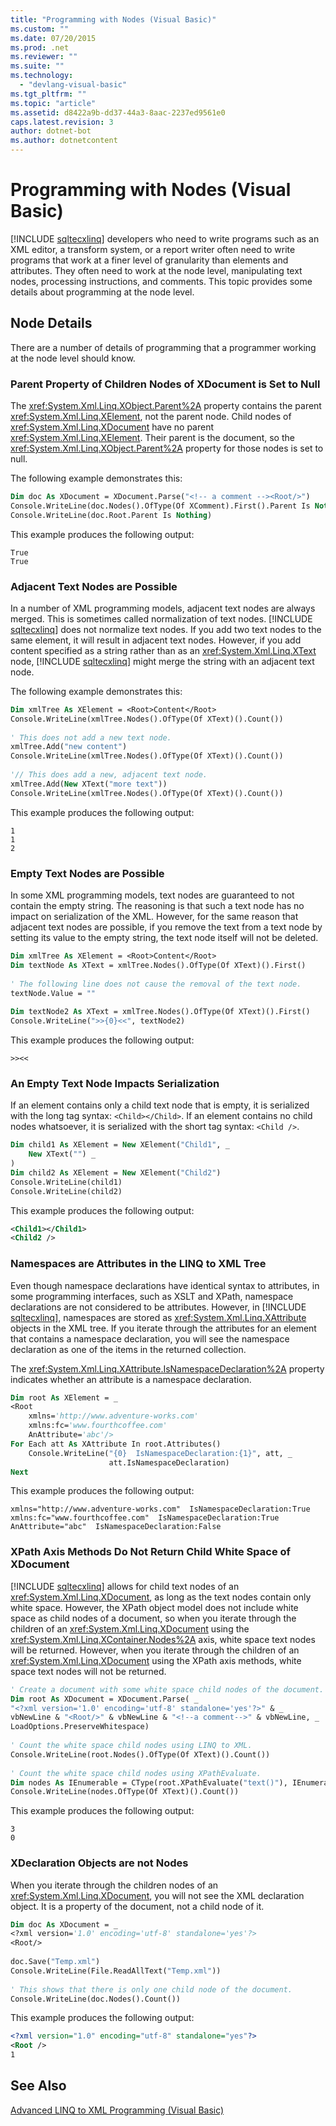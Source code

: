 ```yaml
---
title: "Programming with Nodes (Visual Basic)"
ms.custom: ""
ms.date: 07/20/2015
ms.prod: .net
ms.reviewer: ""
ms.suite: ""
ms.technology: 
  - "devlang-visual-basic"
ms.tgt_pltfrm: ""
ms.topic: "article"
ms.assetid: d8422a9b-dd37-44a3-8aac-2237ed9561e0
caps.latest.revision: 3
author: dotnet-bot
ms.author: dotnetcontent
---
```

# Programming with Nodes (Visual Basic)
[!INCLUDE [sqltecxlinq](~/includes/sqltecxlinq-md.md)] developers who need to write programs such as an XML editor, a transform system, or a report writer often need to write programs that work at a finer level of granularity than elements and attributes. They often need to work at the node level, manipulating text nodes, processing instructions, and comments. This topic provides some details about programming at the node level.  
  
## Node Details  
 There are a number of details of programming that a programmer working at the node level should know.  
  
### Parent Property of Children Nodes of XDocument is Set to Null  
 The <xref:System.Xml.Linq.XObject.Parent%2A> property contains the parent <xref:System.Xml.Linq.XElement>, not the parent node. Child nodes of <xref:System.Xml.Linq.XDocument> have no parent <xref:System.Xml.Linq.XElement>. Their parent is the document, so the <xref:System.Xml.Linq.XObject.Parent%2A> property for those nodes is set to null.  
  
 The following example demonstrates this:  
  
```vb  
Dim doc As XDocument = XDocument.Parse("<!-- a comment --><Root/>")  
Console.WriteLine(doc.Nodes().OfType(Of XComment).First().Parent Is Nothing)  
Console.WriteLine(doc.Root.Parent Is Nothing)  
```  
  
 This example produces the following output:  
  
```  
True  
True  
```  
  
### Adjacent Text Nodes are Possible  
 In a number of XML programming models, adjacent text nodes are always merged. This is sometimes called normalization of text nodes. [!INCLUDE [sqltecxlinq](~/includes/sqltecxlinq-md.md)] does not normalize text nodes. If you add two text nodes to the same element, it will result in adjacent text nodes. However, if you add content specified as a string rather than as an <xref:System.Xml.Linq.XText> node, [!INCLUDE [sqltecxlinq](~/includes/sqltecxlinq-md.md)] might merge the string with an adjacent text node.  
  
 The following example demonstrates this:  
  
```vb  
Dim xmlTree As XElement = <Root>Content</Root>  
Console.WriteLine(xmlTree.Nodes().OfType(Of XText)().Count())  
  
' This does not add a new text node.  
xmlTree.Add("new content")  
Console.WriteLine(xmlTree.Nodes().OfType(Of XText)().Count())  
  
'// This does add a new, adjacent text node.  
xmlTree.Add(New XText("more text"))  
Console.WriteLine(xmlTree.Nodes().OfType(Of XText)().Count())  
```  
  
 This example produces the following output:  
  
```  
1  
1  
2  
```  
  
### Empty Text Nodes are Possible  
 In some XML programming models, text nodes are guaranteed to not contain the empty string. The reasoning is that such a text node has no impact on serialization of the XML. However, for the same reason that adjacent text nodes are possible, if you remove the text from a text node by setting its value to the empty string, the text node itself will not be deleted.  
  
```vb  
Dim xmlTree As XElement = <Root>Content</Root>  
Dim textNode As XText = xmlTree.Nodes().OfType(Of XText)().First()  
  
' The following line does not cause the removal of the text node.  
textNode.Value = ""  
  
Dim textNode2 As XText = xmlTree.Nodes().OfType(Of XText)().First()  
Console.WriteLine(">>{0}<<", textNode2)  
```  
  
 This example produces the following output:  
  
```  
>><<  
```  
  
### An Empty Text Node Impacts Serialization  
 If an element contains only a child text node that is empty, it is serialized with the long tag syntax: `<Child></Child>`. If an element contains no child nodes whatsoever, it is serialized with the short tag syntax: `<Child />`.  
  
```vb  
Dim child1 As XElement = New XElement("Child1", _  
    New XText("") _  
)  
Dim child2 As XElement = New XElement("Child2")  
Console.WriteLine(child1)  
Console.WriteLine(child2)  
```  
  
 This example produces the following output:  
  
```xml  
<Child1></Child1>  
<Child2 />  
```  
  
### Namespaces are Attributes in the LINQ to XML Tree  
 Even though namespace declarations have identical syntax to attributes, in some programming interfaces, such as XSLT and XPath, namespace declarations are not considered to be attributes. However, in [!INCLUDE [sqltecxlinq](~/includes/sqltecxlinq-md.md)], namespaces are stored as <xref:System.Xml.Linq.XAttribute> objects in the XML tree. If you iterate through the attributes for an element that contains a namespace declaration, you will see the namespace declaration as one of the items in the returned collection.  
  
 The <xref:System.Xml.Linq.XAttribute.IsNamespaceDeclaration%2A> property indicates whether an attribute is a namespace declaration.  
  
```vb  
Dim root As XElement = _   
<Root  
    xmlns='http://www.adventure-works.com'  
    xmlns:fc='www.fourthcoffee.com'  
    AnAttribute='abc'/>  
For Each att As XAttribute In root.Attributes()  
    Console.WriteLine("{0}  IsNamespaceDeclaration:{1}", att, _  
                      att.IsNamespaceDeclaration)  
Next  
```  
  
 This example produces the following output:  
  
```  
xmlns="http://www.adventure-works.com"  IsNamespaceDeclaration:True  
xmlns:fc="www.fourthcoffee.com"  IsNamespaceDeclaration:True  
AnAttribute="abc"  IsNamespaceDeclaration:False  
```  
  
### XPath Axis Methods Do Not Return Child White Space of XDocument  
 [!INCLUDE [sqltecxlinq](~/includes/sqltecxlinq-md.md)] allows for child text nodes of an <xref:System.Xml.Linq.XDocument>, as long as the text nodes contain only white space. However, the XPath object model does not include white space as child nodes of a document, so when you iterate through the children of an <xref:System.Xml.Linq.XDocument> using the <xref:System.Xml.Linq.XContainer.Nodes%2A> axis, white space text nodes will be returned. However, when you iterate through the children of an <xref:System.Xml.Linq.XDocument> using the XPath axis methods, white space text nodes will not be returned.  
  
```vb  
' Create a document with some white space child nodes of the document.  
Dim root As XDocument = XDocument.Parse( _  
"<?xml version='1.0' encoding='utf-8' standalone='yes'?>" & _  
vbNewLine & "<Root/>" & vbNewLine & "<!--a comment-->" & vbNewLine, _  
LoadOptions.PreserveWhitespace)  
  
' Count the white space child nodes using LINQ to XML.  
Console.WriteLine(root.Nodes().OfType(Of XText)().Count())  
  
' Count the white space child nodes using XPathEvaluate.  
Dim nodes As IEnumerable = CType(root.XPathEvaluate("text()"), IEnumerable)  
Console.WriteLine(nodes.OfType(Of XText)().Count())  
```  
  
 This example produces the following output:  
  
```  
3  
0  
```  
  
### XDeclaration Objects are not Nodes  
 When you iterate through the children nodes of an <xref:System.Xml.Linq.XDocument>, you will not see the XML declaration object. It is a property of the document, not a child node of it.  
  
```vb  
Dim doc As XDocument = _  
<?xml version='1.0' encoding='utf-8' standalone='yes'?>  
<Root/>  
  
doc.Save("Temp.xml")  
Console.WriteLine(File.ReadAllText("Temp.xml"))  
  
' This shows that there is only one child node of the document.  
Console.WriteLine(doc.Nodes().Count())  
```  
  
 This example produces the following output:  
  
```xml  
<?xml version="1.0" encoding="utf-8" standalone="yes"?>  
<Root />  
1  
```  
  
## See Also  
 [Advanced LINQ to XML Programming (Visual Basic)](../../../../visual-basic/programming-guide/concepts/linq/advanced-linq-to-xml-programming.md)
